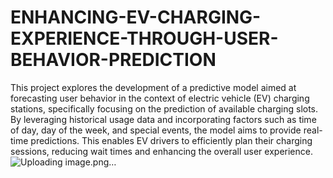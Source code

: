 # ENHANCING-EV-CHARGING-EXPERIENCE-THROUGH-USER-BEHAVIOR-PREDICTION
This project explores the development of a predictive model aimed at forecasting user behavior in the context of electric vehicle (EV) charging stations, specifically focusing on the prediction of available charging slots. 
	By leveraging historical usage data and incorporating factors such as time of day, day of the week, and special events, the model aims to provide real-time predictions. This enables EV drivers to efficiently plan their charging sessions, reducing wait times and enhancing the overall user experience.
![Uploading image.png…]()
